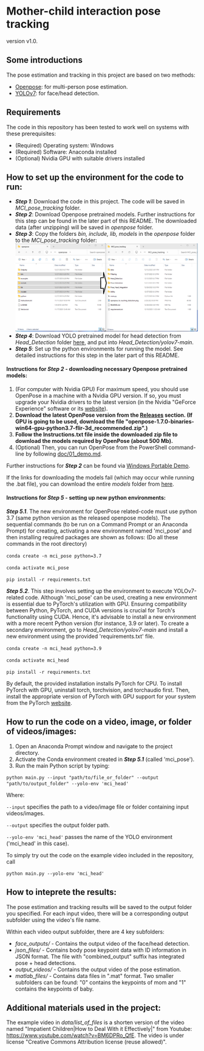 # Mother-child interaction pose tracking
version v1.0.

## Some introductions
The pose estimation and tracking in this project are based on two methods:
- [Openpose](https://github.com/CMU-Perceptual-Computing-Lab/openpose): for multi-person pose estimation.
- [YOLOv7](https://github.com/WongKinYiu/yolov7): for face/head detection.


## Requirements
The code in this repository has been tested to work well on systems with these prerequisites:
- (Required) Operating system: Windows
- (Required) Software: Anaconda installed
- (Optional) Nvidia GPU with suitable drivers installed


## How to set up the environment for the code to run:
- **_Step 1_**: Download the code in this project. The code will be saved in _MCI_pose_tracking_ folder.
- **_Step 2_**: Download Openpose pretrained models. Further instructions for this step can be found in the later part of this README. The downloaded data (after unzipping) will be saved in _openpose_ folder.
- **_Step 3_**: Copy the folders _bin, include, lib, models_ in the _openpose_ folder to the _MCI_pose_tracking_ folder:
![](/openpose_to_reaching_detection.png)
- **_Step 4_**: Download YOLO pretrained model for head detection from _Head_Detection_ folder [here](https://drive.google.com/drive/folders/1h9QPRJ2J7aaTRaOsk_39KJ3PdILR85NY), and put into _Head_Detection/yolov7-main_. 
- **_Step 5_**: Set up the python environments for running the model. See detailed instructions for this step in the later part of this README.

#### Instructions for **_Step 2_** - downloading necessary Openpose pretrained models:
1. (For computer with Nvidia GPU) For maximum speed, you should use OpenPose in a machine with a Nvidia GPU version. If so, you must upgrade your Nvidia drivers to the latest version (in the Nvidia "GeForce Experience" software or its [website](https://www.nvidia.com/Download/index.aspx)).
2. **Download the latest OpenPose version from the [Releases](https://github.com/CMU-Perceptual-Computing-Lab/openpose/releases) section. (If GPU is going to be used, download the file "openpose-1.7.0-binaries-win64-gpu-python3.7-flir-3d_recommended.zip".)**
3. **Follow the Instructions.txt file inside the downloaded zip file to download the models required by OpenPose (about 500 Mb).**
4. (Optional) Then, you can run OpenPose from the PowerShell command-line by following [doc/01_demo.md](https://github.com/CMU-Perceptual-Computing-Lab/openpose/blob/master/doc/01_demo.md).

Further instructions for **_Step 2_** can be found via [Windows Portable Demo](https://github.com/CMU-Perceptual-Computing-Lab/openpose/blob/master/doc/installation/0_index.md#windows-portable-demo).

If the links for downloading the models fail (which may occur while running the .bat file), you can download the entire _models_ folder from [here](https://drive.google.com/drive/u/2/folders/1DyzjWh5O6CCH_BXdIyXTJoJJarkd3wSy).

#### Instructions for **_Step 5_** - setting up new python environments:

**_Step 5.1_**. The new environment for OpenPose related-code must use python 3.7 (same python version as the released openpose models). The sequential commands (to be run on a Command Prompt or an Anaconda Prompt) for creating, activating a new environment named 'mci_pose' and then installing required packages are shown as follows: (Do all these commands in the root directory)

`conda create -n mci_pose python=3.7`

`conda activate mci_pose`

`pip install -r requirements.txt`

**_Step 5.2_**. This step involves setting up the environment to execute YOLOv7-related code. Although 'mci_pose' can be used, creating a new environment is essential due to PyTorch's utilization with GPU. Ensuring compatibility between Python, PyTorch, and CUDA versions is crucial for Torch's functionality using CUDA. Hence, it's advisable to install a new environment with a more recent Python version (for instance, 3.9 or later). To create a secondary environment, go to _Head_Detection/yolov7-main_ and install a new environment using the provided 'requirements.txt' file. 

`conda create -n mci_head python=3.9`

`conda activate mci_head`

`pip install -r requirements.txt`

By default, the provided installation installs PyTorch for CPU. To install PyTorch with GPU, uninstall torch, torchvision, and torchaudio first. Then, install the appropriate version of PyTorch with GPU support for your system from the PyTorch [website](https://pytorch.org/). 


## How to run the code on a video, image, or folder of videos/images:
1. Open an Anaconda Prompt window and navigate to the project directory.
2. Activate the Conda environment created in **_Step 5.1_** (called 'mci_pose').
3. Run the main Python script by typing:
```
python main.py --input "path/to/file_or_folder" --output "path/to/output_folder" --yolo-env 'mci_head'
```

Where:

`--input` specifies the path to a video/image file or folder containing input videos/images.

`--output` specifies the output folder path.

`--yolo-env 'mci_head'` passes the name of the YOLO environment ('mci_head' in this case).

To simply try out the code on the example video included in the repository, call 
```
python main.py --yolo-env 'mci_head'
```

## How to inteprete the results:
The pose estimation and tracking results will be saved to the output folder you specified. For each input video, there will be a corresponding output subfolder using the video's file name.

Within each video output subfolder, there are 4 key subfolders:

- _face_outputs/_ - Contains the output video of the face/head detection.
- _json_files/_ - Contains body pose keypoint data with ID information in JSON format. The file with "combined_output" suffix has integrated pose + head detections.
- _output_videos/_ - Contains the output video of the pose estimation.
- _matlab_files/_ - Contains data files in ".mat" format. Two smaller subfolders can be found: "0" contains the keypoints of mom and "1" contains the keypoints of baby.

## Additional materials used in the project:
The example video in _data/list_of_files_ is a shorten version of the video named "Impatient Children|How to Deal With it Effectively|" from Youtube: https://www.youtube.com/watch?v=BM6DPRo_QfE. The video is under license "Creative Commons Attribution license (reuse allowed)".
